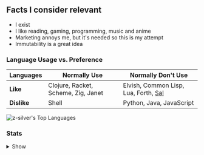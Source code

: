 ## Facts I consider relevant
- I exist
- I like reading, gaming, programming, music and anime
- Marketing annoys me, but it's needed so this is my attempt
- Immutability is a great idea

### Language Usage vs. Preference

|**Languages**|**Normally Use**                     |**Normally Don't Use**|
|-------------|-------------------------------------|----------------------|
|**Like**     | Clojure, Racket, Scheme, Zig, Janet | Elvish, Common Lisp, Lua, Forth, [Sal](https://github.com/Dr-Nekoma/salem) |
|**Dislike**  | Shell                               | Python, Java, JavaScript |

![z-silver's Top Languages](https://github-readme-stats.vercel.app/api/top-langs/?username=z-silver&theme=merko&show_icons=true&hide_border=true&layout=compact&langs_count=8)

### Stats

<details>
  <summary>Show</summary>
    
  ![z-silver's Stats](https://github-readme-stats.vercel.app/api?username=z-silver&theme=merko&show_icons=true&hide_border=true&count_private=true)
  ![z-silver's Streak](https://github-readme-streak-stats.herokuapp.com/?user=z-silver&theme=merko&hide_border=true)

</details>
